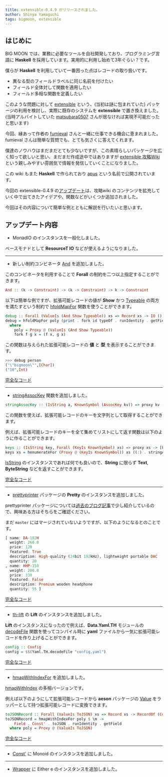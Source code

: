 ```yaml
---
title: extensible-0.4.9 がリリースされました。
author: Shinya Yamaguchi
tags: bigmoon, extensible
---
```


## はじめに

BIG MOON では、業務に必要なツールを自社開発しており、プログラミング言語に **Haskell** を採用しています。実用的に利用し始めて3年ぐらい？です。

僕らが **Haskell** を利用していて一番困った点はレコードの取り扱いです。

- 異なる型のフィールドラベルに同じ名前を付けたい
- フィールド全体対して関数を適用したい
- フィールド多相な関数を定義したい

このような問題に対して [extensible](https://github.com/fumieval/extensible) という、(当初は謎に包まれていた) パッケージの利用を検討し、実際に既存のシステムを **extensible** で置き換えました。(当時アルバイトしていた [matsubara0507](https://github.com/matsubara0507) さんが居なければ実現不可能だったと思います)

今回、縁あって作者の [fumieval](https://twitter.com/fumieval) さんと一緒に仕事できる機会に恵まれました。fumieval さんは簡単な質問でも、とても気さくに答えてくれます。

僕達のノウハウはまだまだとても少ないですが、この素晴らしいパッケージを広く知って欲しいと思い、まだまだ作成途中ではありますが [extensible 攻略Wiki](https://wiki.hask.moe/) という親しみやすい雰囲気で情報を発信していくことになりました。

この wiki もまた **Haskell** で作られており [apus](https://github.com/fumieval/apus) という名前で公開されています。

今回の extensible-0.4.9 の[アップデート](https://github.com/fumieval/extensible/blob/master/CHANGELOG.md)は、攻略wiki のコンテンツを拡充していく中で出てきたアイデアや、関数などがいくつか追加されました。

今回はその内容について簡単な例とともに解説を行いたいと思います。

<!--more-->

## アップデート内容

- MonadIO のインスタンスを一般化しました。

ベースモナドとして **ResourceT IO** などが使えるようになりました。

---

- 新しい制約コンビネータ [And](https://hackage.haskell.org/package/extensible-0.4.9/docs/Data-Extensible-Dictionary.html#t:And) を追加しました。

このコンビネータを利用することで **Forall** の制約を二つ以上指定することができます。

```hs
And :: (k -> Constraint) -> (k -> Constraint) -> k -> Constraint
```

以下は簡単な例ですが、拡張可能レコードの値が **Show** かつ [Typeable](https://www.stackage.org/haddock/lts-11.9/base-4.10.1.0/Data-Typeable.html) の両方を満たすという制約で [hfoldMapFor](https://hackage.haskell.org/package/extensible-0.4.9/docs/Data-Extensible-Product.html#v:hfoldMapFor) 関数を使うことができます。

```hs
debug :: Forall (ValueIs (And Show Typeable)) xs => Record xs -> IO ()
debug = hfoldMapFor poly (print . fork id typeOf . runIdentity . getField)
  where
    poly = Proxy @ (ValueIs (And Show Typeable))
    fork f g x = (f x, g x)
```

この関数は与えられた拡張可能レコードの **値** と **型** を表示することができます。

```hs
>>> debug person
("\"bigmoon\"",[Char])
("10",Int)
```

[完全なコード](https://github.com/waddlaw/extensible-example/blob/master/release-article/0.4.9/And.hs)

---

- [stringAssocKey](https://hackage.haskell.org/package/extensible-0.4.9/docs/Data-Extensible-Field.html#v:stringAssocKey) 関数を追加しました。

```hs
stringAssocKey :: (IsString a, KnownSymbol (AssocKey kv)) => proxy kv -> a
```

この関数を使えば、拡張可能レコードのキーを文字列として取得することができます。

例えば、拡張可能レコードのキーを全て集めてリストにして返す関数は以下のように作ることができます。

```hs
keys :: (IsString key, Forall (KeyIs KnownSymbol) xs) => proxy xs -> [key]
keys xs = henumerateFor (Proxy @ (KeyIs KnownSymbol)) xs ((:) . stringAssocKey) []
```

[IsString](https://www.stackage.org/haddock/lts-11.9/base-4.10.1.0/Data-String.html#t:IsString) のインスタンスであれば何でも良いので、**String** に限らず **Text**, **ByteString** などを返すことができます。

[完全なコード](https://github.com/waddlaw/extensible-example/blob/master/release-article/0.4.9/StringAssocKey.hs)

---

- [prettyprinter](https://hackage.haskell.org/package/prettyprinter) パッケージの **Pretty** のインスタンスを追加しました。

prettyprinter パッケージについては[過去のブログ記事](https://haskell.e-bigmoon.com/posts/2018/03-30-prettyprinter.html)で少し紹介しているので、興味ある方はそちらをご確認ください。

まだ `master` にはマージされていないようですが、以下のようになるとのことです。

```hs
[ name: DA-192H
  weight: 260.0
  price: 120
  featured: True
  description: High-quality (24bit 192kHz), lightweight portable DAC
  quantity: 20
, name: HHP-150
  weight: 200.0
  price: 330
  featured: False
  description: Premium wooden headphone
  quantity: 55 ]
```

[完全なコード](https://github.com/waddlaw/extensible-example/blob/master/release-article/0.4.9/Pretty.hs)

---

- [th-lift](https://hackage.haskell.org/package/th-lift) の **Lift** のインスタンスを追加しました。

**Lift** のインスタンスになったので例えば、**Data.Yaml.TH** モジュールの [decodeFile](https://www.stackage.org/haddock/lts-11.9/yaml-0.8.30/Data-Yaml-TH.html#v:decodeFile) 関数を使ってコンパイル時に **yaml** ファイルから一気に拡張可能レコードを作り上げることができます。

```hs
config :: Config
config = $$(Yaml.TH.decodeFile "config.yaml")
```

[完全なコード](https://github.com/waddlaw/extensible-example/blob/master/release-article/0.4.9/Lift.hs)

---

- [hmapWithIndexFor](https://hackage.haskell.org/package/extensible-0.4.9/docs/Data-Extensible-Product.html#v:hmapWithIndexFor) を追加しました。

[hmapWithIndex](https://hackage.haskell.org/package/extensible-0.4.9/docs/Data-Extensible-Product.html#v:hmapWithIndex) の多相バージョンです。

例えば以下のようにして拡張可能レコードから **aeson** パッケージの [Value](https://www.stackage.org/haddock/lts-11.9/aeson-1.2.4.0/Data-Aeson.html#t:Value) をラッパーとして持つ拡張可能レコードに変換できます。

```hs
toJSONRecord :: Forall (ValueIs ToJSON) xs => Record xs -> RecordOf (Const' Value) xs
toJSONRecord = hmapWithIndexFor poly $ \m ->
    Field . Const' . toJSON . runIdentity . getField
  where poly = Proxy @ (ValueIs ToJSON)
```

[完全なコード](https://github.com/waddlaw/extensible-example/blob/master/release-article/0.4.9/HmapWithIndexFor.hs)

---

- [Const'](https://hackage.haskell.org/package/extensible-0.4.9/docs/Data-Extensible-Wrapper.html#t:Const-39-) に Monoid のインスタンスを追加しました。

---

- [Wrapper](https://hackage.haskell.org/package/extensible-0.4.9/docs/Data-Extensible-Wrapper.html#t:Wrapper) に Either e のインスタンスを追加しました。